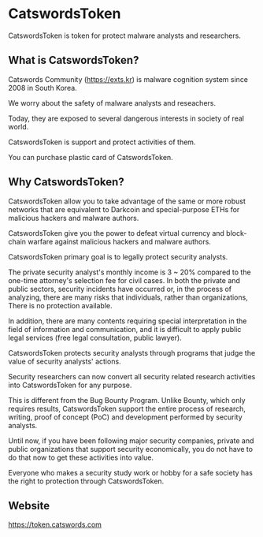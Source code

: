# CatswordsToken
CatswordsToken is token for protect malware analysts and researchers. 

## What is CatswordsToken?
Catswords Community (https://exts.kr) is malware cognition system since 2008 in South Korea.

We worry about the safety of malware analysts and reseachers.

Today, they are exposed to several dangerous interests in society of real world.

CatswordsToken is support and protect activities of them.

You can purchase plastic card of CatswordsToken.

## Why CatswordsToken?
CatswordsToken allow you to take advantage of the same or more robust networks that are equivalent to Darkcoin and special-purpose ETHs for malicious hackers and malware authors.

CatswordsToken give you the power to defeat virtual currency and block-chain warfare against malicious hackers and malware authors.

CatswordsToken primary goal is to legally protect security analysts.

The private security analyst's monthly income is 3 ~ 20% compared to the one-time attorney's selection fee for civil cases.
In both the private and public sectors, security incidents have occurred or, in the process of analyzing, there are many risks that individuals, rather than organizations, There is no protection available.

In addition, there are many contents requiring special interpretation in the field of information and communication, and it is difficult to apply public legal services (free legal consultation, public lawyer).

CatswordsToken protects security analysts through programs that judge the value of security analysts' actions.

Security researchers can now convert all security related research activities into CatswordsToken for any purpose.

This is different from the Bug Bounty Program.
Unlike Bounty, which only requires results, CatswordsToken support the entire process of research, writing, proof of concept (PoC) and development performed by security analysts.

Until now, if you have been following major security companies, private and public organizations that support security economically, you do not have to do that now to get these activities into value.

Everyone who makes a security study work or hobby for a safe society has the right to protection through CatswordsToken.

## Website
https://token.catswords.com
